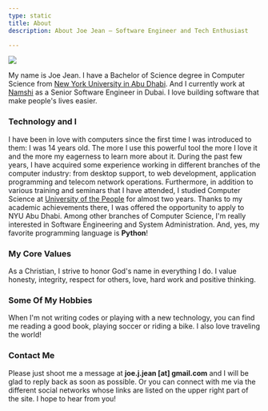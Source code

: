 ```yaml
---
type: static
title: About
description: About Joe Jean — Software Engineer and Tech Enthusiast

---
```

<img src ="/images/joejean.jpg" class="img-responsive img-rounded" />

My name is Joe Jean. I have a Bachelor of Science degree in Computer Science from [New York University in Abu Dhabi](http://www.nyuad.nyu.edu). And I currently work at [Namshi](https://namshi.com) as a Senior Software Engineer in Dubai. I love building software that make people's lives easier.

### Technology and I

I have been in love with computers since the first time I was introduced to them: I was 14 years old. The more I use this powerful tool the more I love it
and the more my eagerness to learn more about it. During the past few years, I have acquired some experience working in different branches of the computer industry:
from desktop support, to web development, application programming and telecom network operations. Furthermore, in addition to various training and seminars
that I have attended, I studied Computer Science at [University of the People](http://www.uopeople.org) for almost two years. Thanks to my academic achievements there, I was offered the opportunity to apply to NYU Abu Dhabi. Among other branches of Computer Science, I'm really interested in Software Engineering and System Administration. And, yes, my favorite programming language is **Python**!

### My Core Values

As a Christian, I strive to honor God's name in everything I do. I value honesty, integrity, respect for others, love, hard work and positive thinking.

### Some Of My Hobbies

When I'm not writing codes or playing with a new technology, you can find me reading a good book, playing soccer or riding a bike. I also love traveling the world!

### Contact Me

Please just shoot me a message at **joe.j.jean \[at\] gmail.com** and I will be glad to reply back as soon as possible. Or you can connect with me via the different social networks whose links are listed on the upper right part of the site. I hope to hear from you!
